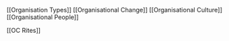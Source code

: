 
[[Organisation Types]]
[[Organisational Change]]
[[Organisational Culture]]
[[Organisational People]]

[[OC Rites]]